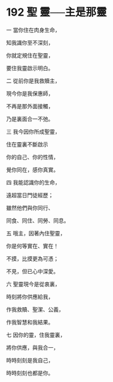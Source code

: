 # 192 聖 靈──主是那靈

一 當你住在肉身生命，

知我識你至不深刻，

你就定規住在聖靈，

要住我靈啟示明白。

二 從前你是我救贖主，

現今你是我保惠師，

不再是那外面接觸，

乃是裏面合一不弛。

三 我今因你所成聖靈，

住在靈裏不斷啟示

你的自己、你的性情，

覺你同在，感你真實。

四 我能認識你的生命，

遠超當日門徒經歷；

雖然他們與你同行、

同食、同住、同勞、同息。

五 哦主，因著內住聖靈，

你是何等實在、實在！

不摸，比摸更為可憑；

不見，但已心中深愛。

六 聖靈現今是從衷裏，

時刻將你供應給我，

作我救贖、聖潔、公義，

作我智慧和我結果。

七 因你的靈，住我靈裏，

將你供應，與我合一，

時時刻刻是我自己，

時時刻刻也都是你。

